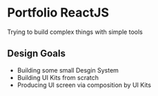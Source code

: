 # Portfolio ReactJS

Trying to build complex things with simple tools

## Design Goals

- Building some small Desgin System
- Building UI Kits from scratch
- Producing UI screen via composition by UI Kits

